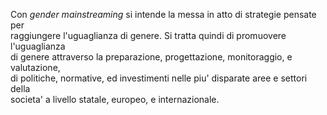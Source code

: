 
Con *gender mainstreaming* si intende la messa in atto di strategie pensate per  
raggiungere l'uguaglianza di genere. Si tratta quindi di promuovere l'uguaglianza  
di genere attraverso la preparazione, progettazione, monitoraggio, e valutazione,   
di politiche, normative, ed investimenti nelle piu' disparate aree e settori della  
societa' a livello statale, europeo, e internazionale.  

